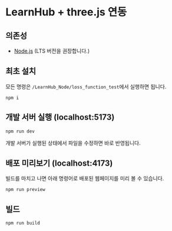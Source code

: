 # LearnHub + three.js 연동

## 의존성

* [Node.js](https://nodejs.org/) (LTS 버전을 권장합니다.)

## 최초 설치

모든 명령은 `/LearnHub_Node/loss_function_test`에서 실행하면 됩니다.

```
npm i
```

## 개발 서버 실행 (localhost:5173)

```
npm run dev
```

개발 서버가 실행된 상태에서 파일을 수정하면 바로 반영됩니다.

## 배포 미리보기 (localhost:4173)

빌드를 마치고 나면 아래 명령어로 배포된 웹페이지를 미리 볼 수 있습니다.

```
npm run preview
```

## 빌드

```
npm run build
```
